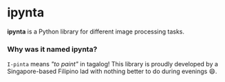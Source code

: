 # ipynta

**ipynta** is a Python library for different image processing tasks.

### Why was it named ipynta?

`I-pinta` means _"to paint"_ in tagalog! This library is proudly developed by a Singapore-based Filipino lad with nothing better to do during evenings :smile:.
